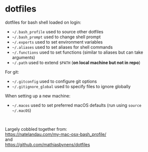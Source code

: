 # dotfiles

dotfiles for bash shell loaded on login:

 * `~/.bash_profile` used to source other dotfiles
 * `~/.bash_prompt` used to change shell prompt
 * `~/.exports` used to set environment variables
 * `~/.aliases` used to set aliases for shell commands
 * `~/.functions` used to set functions (similar to aliases but can take arguments)
 * `~/.path` used to extend `$PATH` (**on local machine but not in repo**)
 
For git:

 * `~/.gitconfig` used to configure git options
 * `~/.gitignore_global` used to specify files to ignore globally

When setting up a new machine:

 * `~/.macos` used to set preferred macOS defaults (run using `source ~/.macOS`)

&nbsp;

Largely cobbled together from:  
https://natelandau.com/my-mac-osx-bash_profile/  
and  
https://github.com/mathiasbynens/dotfiles
